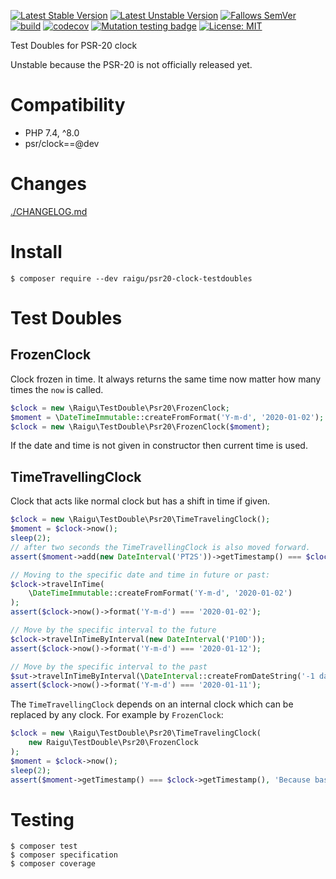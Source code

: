 [![Latest Stable Version](http://poser.pugx.org/raigu/psr20-clock-testdoubles/v)](https://packagist.org/packages/raigu/psr20-clock-testdoubles)
[![Latest Unstable Version](http://poser.pugx.org/raigu/psr20-clock-testdoubles/v/unstable)](https://packagist.org/packages/raigu/psr20-clock-testdoubles)
[![Fallows SemVer](https://img.shields.io/badge/SemVer-2.0.0-green)](https://semver.org/spec/v2.0.0.html)
[![build](https://github.com/raigu/psr20-clock-testdoubles/workflows/build/badge.svg)](https://github.com/raigu/psr20-clock-testdoubles/actions)
[![codecov](https://codecov.io/gh/raigu/psr20-clock-testdoubles/branch/main/graph/badge.svg?token=9DD044TN72)](https://codecov.io/gh/raigu/psr20-clock-testdoubles)
[![Mutation testing badge](https://img.shields.io/endpoint?style=flat&url=https%3A%2F%2Fbadge-api.stryker-mutator.io%2Fgithub.com%2Fraigu%2Fpsr20-clock-testdoubles%2Fmain)](https://dashboard.stryker-mutator.io/reports/github.com/raigu/psr20-clock-testdoubles/main)
[![License: MIT](https://img.shields.io/badge/License-MIT-blue.svg)](LICENSE)


Test Doubles for PSR-20 clock

Unstable because the PSR-20 is not officially released yet.

# Compatibility

* PHP 7.4, ^8.0
* psr/clock==@dev

# Changes

[./CHANGELOG.md](./CHANGELOG.md)

# Install

```shell
$ composer require --dev raigu/psr20-clock-testdoubles
```

# Test Doubles

## FrozenClock

Clock frozen in time. It always returns the same time now matter how many times the `now` is called.

```php
$clock = new \Raigu\TestDouble\Psr20\FrozenClock;
$moment = \DateTimeImmutable::createFromFormat('Y-m-d', '2020-01-02');
$clock = new \Raigu\TestDouble\Psr20\FrozenClock($moment);
```

If the date and time is not given in constructor then current time is used.


## TimeTravellingClock

Clock that acts like normal clock but has a shift in time if given. 

```php
$clock = new \Raigu\TestDouble\Psr20\TimeTravelingClock();
$moment = $clock->now();
sleep(2);
// after two seconds the TimeTravellingClock is also moved forward.
assert($moment->add(new DateInterval('PT2S'))->getTimestamp() === $clock->now()->getTimestamp());

// Moving to the specific date and time in future or past:
$clock->travelInTime(
    \DateTimeImmutable::createFromFormat('Y-m-d', '2020-01-02')
);
assert($clock->now()->format('Y-m-d') === '2020-01-02');

// Move by the specific interval to the future
$clock->travelInTimeByInterval(new DateInterval('P10D'));
assert($clock->now()->format('Y-m-d') === '2020-01-12');

// Move by the specific interval to the past
$sut->travelInTimeByInterval(\DateInterval::createFromDateString('-1 day'));
assert($clock->now()->format('Y-m-d') === '2020-01-11');
```

The `TimeTravellingClock` depends on an internal clock which can be replaced by any clock.
For example by `FrozenClock`:

```php
$clock = new \Raigu\TestDouble\Psr20\TimeTravelingClock(
    new Raigu\TestDouble\Psr20\FrozenClock
);
$moment = $clock->now();
sleep(2);
assert($moment->getTimestamp() === $clock->getTimestamp(), 'Because base clock is frozen the time traveling clock does not tick');
```

# Testing

```shell
$ composer test
$ composer specification 
$ composer coverage
```
